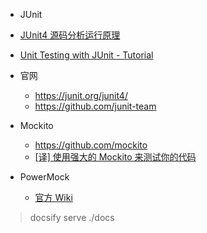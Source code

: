 -  JUnit
  - [JUnit4 源码分析运行原理](https://my.oschina.net/itblog/blog/1550931)
  - [Unit Testing with JUnit - Tutorial](https://www.vogella.com/tutorials/JUnit/article.html)
  - 官网
    - https://junit.org/junit4/
    - https://github.com/junit-team



- Mockito
  - https://github.com/mockito
  - [[译] 使用强大的 Mockito 来测试你的代码](https://www.jianshu.com/p/f6e3ab9719b9)



- PowerMock
  - [官方 Wiki](https://github.com/powermock/powermock/wiki)






> docsify serve ./docs

